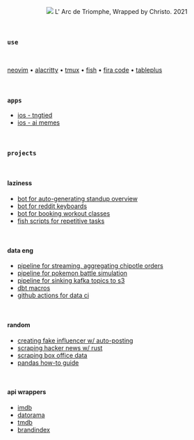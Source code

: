 <p align="center">
  <a href="https://archello.com/project/l-arc-de-triomphe-wrapped-by-christo"><img src="https://i.imgur.com/XyvgGzW.png"></a>
  <caption>L' Arc de Triomphe, Wrapped by Christo. 2021</caption>
</p>

<br>

### `use`

<br>

[neovim](https://neovim.io) • [alacritty](https://alacritty.org) • [tmux](https://github.com/tmux/tmux/wiki) • [fish](https://fishshell.com) • [fira code](https://github.com/tonsky/FiraCode) • [tableplus](https://tableplus.com)

<br>

### `apps`

* [ios - tngtied](https://apps.apple.com/us/app/tngtied-rizz/id6449376125)
* [ios - ai memes](https://apps.apple.com/us/app/ai-memes/id6462799665)

<br>

### `projects`

<br>

#### laziness

* [bot for auto-generating standup overview](https://github.com/kxzk/GM)
* [bot for reddit keyboards](https://github.com/kxzk/mechmarket-alert)
* [bot for booking workout classes](https://github.com/kxzk/trufusion-booking-agent)
* [fish scripts for repetitive tasks](https://github.com/kxzk/dippin-dots/tree/main/fish/.config/fish/functions)

<br>

#### data eng

* [pipeline for streaming, aggregating chipotle orders](https://github.com/kxzk/fake-chipotle-streaming)
* [pipeline for pokemon battle simulation](https://github.com/kxzk/pokemon-battle-sim)
* [pipeline for sinking kafka topics to s3](https://github.com/kxzk/kafka-s3-sink-poc)
* [dbt macros](https://github.com/kxzk/dbt-macaroni)
* [github actions for data ci](https://github.com/kxzk/gh-actions)

<br>

#### random

* [creating fake influencer w/ auto-posting](https://github.com/kxzk/fake-fluencer)
* [scraping hacker news w/ rust](https://github.com/kxzk/scraping-with-rust)
* [scraping box office data](https://github.com/kxzk/box-office-report)
* [pandas how-to guide](https://github.com/kxzk/an-embarrassment-of-pandas)

<br>

#### api wrappers

* [imdb](https://github.com/kxzk/imdbpy)
* [datorama](https://github.com/kxzk/datoramapy)
* [tmdb](https://github.com/kxzk/tmdbr)
* [brandindex](https://github.com/kxzk/brandindexr)
